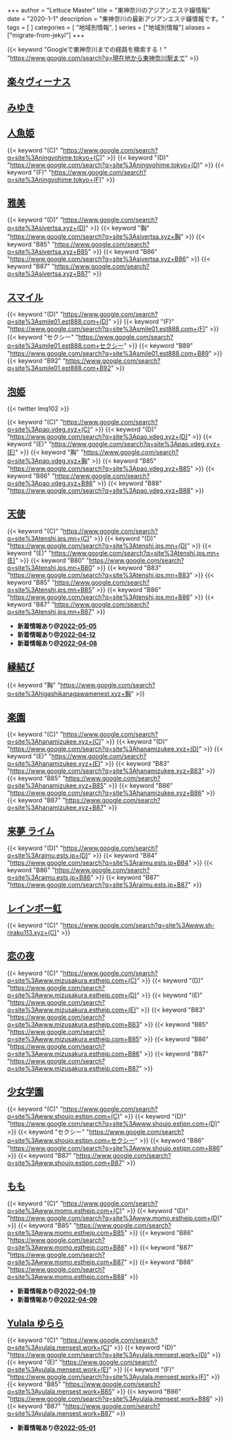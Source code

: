 +++
author = "Lettuce Master"
title = "東神奈川のアジアンエステ嬢情報"
date = "2020-1-1"
description = "東神奈川の最新アジアンエステ嬢情報です。"
tags = [
]
categories = [
    "地域別情報",
]
series = ["地域別情報"]
aliases = ["migrate-from-jekyl"]
+++

{{< keyword "Googleで東神奈川までの経路を検索する！" "https://www.google.com/search?q=現在地から東神奈川駅まで" >}}

## [楽々ヴィーナス](http://www.rakuraku-venus.xyz/)


## [みゆき](http://miyuk.work/)


## [人魚姫](http://ningyohime.tokyo/)
{{< keyword "(C)" "https://www.google.com/search?q=site%3Aningyohime.tokyo+(C)" >}} {{< keyword "(D)" "https://www.google.com/search?q=site%3Aningyohime.tokyo+(D)" >}} {{< keyword "(F)" "https://www.google.com/search?q=site%3Aningyohime.tokyo+(F)" >}} 

## [雅美](http://sivertsa.xyz/)
{{< keyword "(D)" "https://www.google.com/search?q=site%3Asivertsa.xyz+(D)" >}} {{< keyword "胸" "https://www.google.com/search?q=site%3Asivertsa.xyz+胸" >}} {{< keyword "B85" "https://www.google.com/search?q=site%3Asivertsa.xyz+B85" >}} {{< keyword "B86" "https://www.google.com/search?q=site%3Asivertsa.xyz+B86" >}} {{< keyword "B87" "https://www.google.com/search?q=site%3Asivertsa.xyz+B87" >}} 

## [スマイル](http://smile01.est888.com/)
{{< keyword "(D)" "https://www.google.com/search?q=site%3Asmile01.est888.com+(D)" >}} {{< keyword "(F)" "https://www.google.com/search?q=site%3Asmile01.est888.com+(F)" >}} {{< keyword "セクシー" "https://www.google.com/search?q=site%3Asmile01.est888.com+セクシー" >}} {{< keyword "B89" "https://www.google.com/search?q=site%3Asmile01.est888.com+B89" >}} {{< keyword "B92" "https://www.google.com/search?q=site%3Asmile01.est888.com+B92" >}} 

## [泡姫](http://pao.vdeg.xyz/)


{{< twitter lmq102 >}}

{{< keyword "(C)" "https://www.google.com/search?q=site%3Apao.vdeg.xyz+(C)" >}} {{< keyword "(D)" "https://www.google.com/search?q=site%3Apao.vdeg.xyz+(D)" >}} {{< keyword "(E)" "https://www.google.com/search?q=site%3Apao.vdeg.xyz+(E)" >}} {{< keyword "胸" "https://www.google.com/search?q=site%3Apao.vdeg.xyz+胸" >}} {{< keyword "B85" "https://www.google.com/search?q=site%3Apao.vdeg.xyz+B85" >}} {{< keyword "B86" "https://www.google.com/search?q=site%3Apao.vdeg.xyz+B86" >}} {{< keyword "B88" "https://www.google.com/search?q=site%3Apao.vdeg.xyz+B88" >}} 

## [天使](https://tenshi.jps.mn/)
{{< keyword "(C)" "https://www.google.com/search?q=site%3Atenshi.jps.mn+(C)" >}} {{< keyword "(D)" "https://www.google.com/search?q=site%3Atenshi.jps.mn+(D)" >}} {{< keyword "(E)" "https://www.google.com/search?q=site%3Atenshi.jps.mn+(E)" >}} {{< keyword "B80" "https://www.google.com/search?q=site%3Atenshi.jps.mn+B80" >}} {{< keyword "B83" "https://www.google.com/search?q=site%3Atenshi.jps.mn+B83" >}} {{< keyword "B85" "https://www.google.com/search?q=site%3Atenshi.jps.mn+B85" >}} {{< keyword "B86" "https://www.google.com/search?q=site%3Atenshi.jps.mn+B86" >}} {{< keyword "B87" "https://www.google.com/search?q=site%3Atenshi.jps.mn+B87" >}} 

- **新着情報あり@[2022-05-05](/post/2022-05-05)**
- **新着情報あり@[2022-04-12](/post/2022-04-12)**
- **新着情報あり@[2022-04-08](/post/2022-04-08)**
## [縁結び](http://higashikanagawamenest.xyz/)
{{< keyword "胸" "https://www.google.com/search?q=site%3Ahigashikanagawamenest.xyz+胸" >}} 

## [楽園](http://hanamizukee.xyz/)
{{< keyword "(C)" "https://www.google.com/search?q=site%3Ahanamizukee.xyz+(C)" >}} {{< keyword "(D)" "https://www.google.com/search?q=site%3Ahanamizukee.xyz+(D)" >}} {{< keyword "(E)" "https://www.google.com/search?q=site%3Ahanamizukee.xyz+(E)" >}} {{< keyword "B83" "https://www.google.com/search?q=site%3Ahanamizukee.xyz+B83" >}} {{< keyword "B85" "https://www.google.com/search?q=site%3Ahanamizukee.xyz+B85" >}} {{< keyword "B86" "https://www.google.com/search?q=site%3Ahanamizukee.xyz+B86" >}} {{< keyword "B87" "https://www.google.com/search?q=site%3Ahanamizukee.xyz+B87" >}} 

## [来夢 ライム](http://raimu.ests.jp/)
{{< keyword "(D)" "https://www.google.com/search?q=site%3Araimu.ests.jp+(D)" >}} {{< keyword "B84" "https://www.google.com/search?q=site%3Araimu.ests.jp+B84" >}} {{< keyword "B86" "https://www.google.com/search?q=site%3Araimu.ests.jp+B86" >}} {{< keyword "B87" "https://www.google.com/search?q=site%3Araimu.ests.jp+B87" >}} 

## [レインボー虹](http://www.sh-riraku113.xyz/)
{{< keyword "(C)" "https://www.google.com/search?q=site%3Awww.sh-riraku113.xyz+(C)" >}} 

## [恋の夜](http://www.mizusakura.esthejp.com/)
{{< keyword "(C)" "https://www.google.com/search?q=site%3Awww.mizusakura.esthejp.com+(C)" >}} {{< keyword "(D)" "https://www.google.com/search?q=site%3Awww.mizusakura.esthejp.com+(D)" >}} {{< keyword "(E)" "https://www.google.com/search?q=site%3Awww.mizusakura.esthejp.com+(E)" >}} {{< keyword "B83" "https://www.google.com/search?q=site%3Awww.mizusakura.esthejp.com+B83" >}} {{< keyword "B85" "https://www.google.com/search?q=site%3Awww.mizusakura.esthejp.com+B85" >}} {{< keyword "B86" "https://www.google.com/search?q=site%3Awww.mizusakura.esthejp.com+B86" >}} {{< keyword "B87" "https://www.google.com/search?q=site%3Awww.mizusakura.esthejp.com+B87" >}} 

## [少女学園](http://www.shoujo.estjpn.com/)
{{< keyword "(C)" "https://www.google.com/search?q=site%3Awww.shoujo.estjpn.com+(C)" >}} {{< keyword "(D)" "https://www.google.com/search?q=site%3Awww.shoujo.estjpn.com+(D)" >}} {{< keyword "セクシー" "https://www.google.com/search?q=site%3Awww.shoujo.estjpn.com+セクシー" >}} {{< keyword "B86" "https://www.google.com/search?q=site%3Awww.shoujo.estjpn.com+B86" >}} {{< keyword "B87" "https://www.google.com/search?q=site%3Awww.shoujo.estjpn.com+B87" >}} 

## [もも](http://www.momo.esthejp.com/)
{{< keyword "(C)" "https://www.google.com/search?q=site%3Awww.momo.esthejp.com+(C)" >}} {{< keyword "(D)" "https://www.google.com/search?q=site%3Awww.momo.esthejp.com+(D)" >}} {{< keyword "B85" "https://www.google.com/search?q=site%3Awww.momo.esthejp.com+B85" >}} {{< keyword "B86" "https://www.google.com/search?q=site%3Awww.momo.esthejp.com+B86" >}} {{< keyword "B87" "https://www.google.com/search?q=site%3Awww.momo.esthejp.com+B87" >}} {{< keyword "B88" "https://www.google.com/search?q=site%3Awww.momo.esthejp.com+B88" >}} 

- **新着情報あり@[2022-04-19](/post/2022-04-19)**
- **新着情報あり@[2022-04-09](/post/2022-04-09)**
## [Yulala ゆらら](http://yulala.mensest.work/)
{{< keyword "(C)" "https://www.google.com/search?q=site%3Ayulala.mensest.work+(C)" >}} {{< keyword "(D)" "https://www.google.com/search?q=site%3Ayulala.mensest.work+(D)" >}} {{< keyword "(E)" "https://www.google.com/search?q=site%3Ayulala.mensest.work+(E)" >}} {{< keyword "(F)" "https://www.google.com/search?q=site%3Ayulala.mensest.work+(F)" >}} {{< keyword "B85" "https://www.google.com/search?q=site%3Ayulala.mensest.work+B85" >}} {{< keyword "B86" "https://www.google.com/search?q=site%3Ayulala.mensest.work+B86" >}} {{< keyword "B87" "https://www.google.com/search?q=site%3Ayulala.mensest.work+B87" >}} 

- **新着情報あり@[2022-05-01](/post/2022-05-01)**
